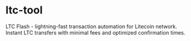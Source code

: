 # ltc-tool
LTC Flash - lightning-fast transaction automation for Litecoin network. Instant LTC transfers with minimal fees and optimized confirmation times.
